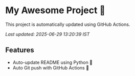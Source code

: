 # My Awesome Project 🚀

This project is automatically updated using GitHub Actions.

_Last updated: 2025-06-29 13:20:39 IST_

## Features
- Auto-update README using Python 🐍
- Auto Git push with GitHub Actions 🤖
